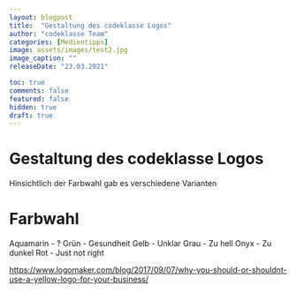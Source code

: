 ```yaml
---
layout: blogpost
title:  "Gestaltung des codeklasse Logos"
author: "codeklasse Team"
categories: [Medientipps]
image: assets/images/test2.jpg
image_caption: ""
releaseDate: "23.03.2021"

toc: true
comments: false
featured: false
hidden: true
draft: true
---
```


# Gestaltung des codeklasse Logos
Hinsichtlich der Farbwahl gab es verschiedene Varianten

# Farbwahl
Aquamarin - ?
Grün - Gesundheit
Gelb - Unklar
Grau - Zu hell
Onyx - Zu dunkel
Rot  - Just not right


https://www.logomaker.com/blog/2017/09/07/why-you-should-or-shouldnt-use-a-yellow-logo-for-your-business/